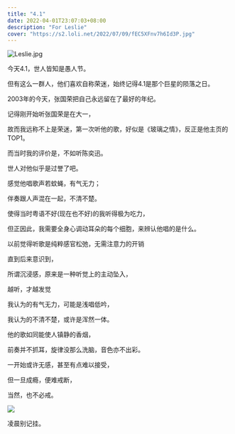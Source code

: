 ```yaml
---
title: "4.1"
date: 2022-04-01T23:07:03+08:00
description: "For Leslie"
cover: "https://s2.loli.net/2022/07/09/fEC5XFnv7h6Id3P.jpg"
---
```


![Leslie.jpg](https://s2.loli.net/2022/07/09/fEC5XFnv7h6Id3P.jpg)


今天4.1，世人皆知是愚人节。

但有这么一群人，他们喜欢自称荣迷，始终记得4.1是那个巨星的陨落之日。

2003年的今天，张国荣把自己永远留在了最好的年纪。

记得刚开始听张国荣是在大一，

故而我远称不上是荣迷，第一次听他的歌，好似是《玻璃之情》，反正是他主页的TOP1。

而当时我的评价是，不如听陈奕迅。 

世人对他似乎是过誉了吧。

感觉他唱歌声若蚊蝇，有气无力；

伴奏跟人声混在一起，不清不楚。

使得当时粤语不好(现在也不好)的我听得极为吃力，

但正因此，我需要全身心调动耳朵的每个细胞，来辨认他唱的是什么。

以前觉得听歌是纯粹感官松弛，无需注意力的开销

直到后来意识到，

所谓沉浸感，原来是一种听觉上的主动坠入，

越听，才越发觉

我认为的有气无力，可能是浅唱低吟，

我认为的不清不楚，或许是浑然一体。

他的歌如同能使人镇静的香烟，

前奏并不抓耳，旋律没那么洗脑，音色亦不出彩。

一开始或许无感，甚至有点难以接受，

但一旦成瘾，便难戒断，

当然，也不必戒。

![](https://s2.loli.net/2022/07/09/sbmB12wfXETQlFe.jpg)


凌晨别记挂。
